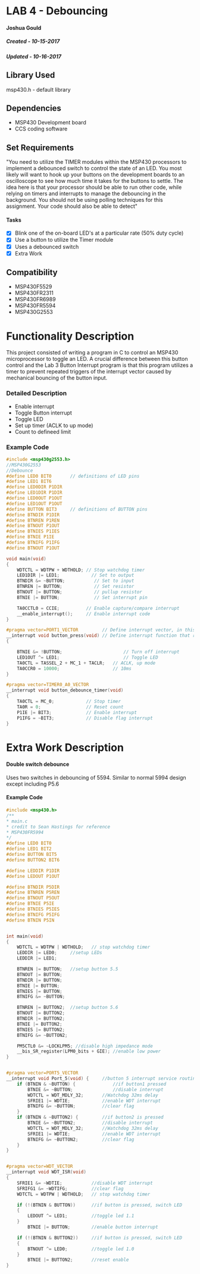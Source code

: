 # LAB 4 - Debouncing
#### Joshua Gould
##### Created - 10-15-2017
##### Updated - 10-16-2017

## Library Used
msp430.h - default library

## Dependencies
* MSP430 Development board
* CCS coding software

## Set Requirements
"You need to utilize the TIMER modules within the MSP430 processors to implement a debounced switch to control the state of an LED. You most likely will want to hook up your buttons on the development boards to an oscilloscope to see how much time it takes for the buttons to settle. The idea here is that your processor should be able to run other code, while relying on timers and interrupts to manage the debouncing in the background. You should not be using polling techniques for this assignment. Your code should also be able to detect"


#### Tasks
* [x] Blink one of the on-board LED's at a particular rate (50% duty cycle)
* [x] Use a button to utilize the Timer module
* [x] Uses a debounced switch
* [x] Extra Work

## Compatibility
* MSP430F5529
* MSP430FR2311
* MSP430FR6989
* MSP430FR5594
* MSP430G2553


# Functionality Description
This project consisted of writing a program in C to control an MSP430 microprocessor to toggle an LED. A crucial difference between this button control and the Lab 3 Button Interrupt program is that this program utilizes a timer to prevent repeated triggers of the interrupt vector caused by mechanical bouncing of the button input.

### Detailed Description
* Enable interrupt
* Toggle Button interrupt
* Toggle LED
* Set up timer (ACLK to up mode)
* Count to defineed limit

### Example Code
```C
#include <msp430g2553.h>
//MSP430G2553
//Debounce
#define LED0 BIT0		// definitions of LED pins
#define LED1 BIT6
#define LED0DIR P1DIR
#define LED1DIR P1DIR
#define LED0OUT P1OUT
#define LED1OUT P1OUT
#define BUTTON BIT3		// definitions of BUTTON pins
#define BTNDIR P1DIR
#define BTNREN P1REN
#define BTNOUT P1OUT
#define BTNIES P1IES
#define BTNIE P1IE
#define BTNIFG P1IFG
#define BTNOUT P1OUT

void main(void)
{
	WDTCTL = WDTPW + WDTHOLD; // Stop watchdog timer
	LED1DIR |= LED1;            // Set to output
	BTNDIR &= ~BUTTON;           // Set to input
	BTNREN |= BUTTON;            // Set resistor
	BTNOUT |= BUTTON;            // pullup resistor
	BTNIE |= BUTTON;             // Set interrupt pin

	TA0CCTL0 = CCIE;          // Enable capture/compare interrupt
	__enable_interrupt();     // Enable interrupt code          
}

#pragma vector=PORT1_VECTOR			// Define interrupt vector, in this case Port 1
__interrupt void button_press(void) // Define interrupt function that runs whenever interrupt is detected
{

	BTNIE &= !BUTTON;						// Turn off interrupt
	LED1OUT ^= LED1;					    // Toggle LED
	TA0CTL = TASSEL_2 + MC_1 + TACLR;   // ACLK, up mode
	TA0CCR0 = 10000;					// 10ms
}

#pragma vector=TIMER0_A0_VECTOR
__interrupt void button_debounce_timer(void)
{
	TA0CTL = MC_0;            // Stop timer
	TA0R = 0;                 // Reset count
	P1IE |= BIT3;             // Enable interrupt
	P1IFG = ~BIT3;            // Disable flag interrupt
}
```
# Extra Work Description

#### Double switch debounce
Uses two switches in debouncing of 5594. Similar to normal 5994 design except including P5.6

#### Example Code
```C
#include <msp430.h> 
/**
* main.c
* credit to Sean Hastings for reference
* MSP430FR5994
*/
#define LED0 BIT0
#define LED1 BIT2
#define BUTTON BIT5
#define BUTTON2 BIT6

#define LEDDIR P1DIR
#define LEDOUT P1OUT

#define BTNDIR P5DIR
#define BTNREN P5REN
#define BTNOUT P5OUT
#define BTNIE P5IE
#define BTNIES P5IES
#define BTNIFG P5IFG
#define BTNIN P5IN


int main(void)
{
	WDTCTL = WDTPW | WDTHOLD;   // stop watchdog timer
	LEDDIR |= LED0;		//setup LEDs
	LEDDIR |= LED1; 

	BTNREN |= BUTTON;	//setup button 5.5
	BTNOUT |= BUTTON;
	BTNDIR |= BUTTON;
	BTNIE |= BUTTON;
	BTNIES |= BUTTON;
	BTNIFG &= ~BUTTON;

	BTNREN |= BUTTON2;	//setup button 5.6
	BTNOUT |= BUTTON2;
	BTNDIR |= BUTTON2;
	BTNIE |= BUTTON2;
	BTNIES |= BUTTON2;
	BTNIFG &= ~BUTTON2;

	PM5CTL0 &= ~LOCKLPM5; //disable high impedance mode
	__bis_SR_register(LPM0_bits + GIE); //enable low power
}


#pragma vector=PORT5_VECTOR
__interrupt void Port_5(void) {		//button 5 interrupt service routine
	if (BTNIN & ~BUTTON) {				//if button1 pressed
		BTNIE &= ~BUTTON;				//disable interrupt
		WDTCTL = WDT_MDLY_32;		//Watchdog 32ms delay
		SFRIE1 |= WDTIE;			//enable WDT interrupt
		BTNIFG &= ~BUTTON;          //clear flag
	}
	if (BTNIN & ~BUTTON2) {			//if button2 is pressed
		BTNIE &= ~BUTTON2;          //disable interrupt
		WDTCTL = WDT_MDLY_32;		//Watchdog 32ms delay
		SFRIE1 |= WDTIE;			//enable WDT interrupt
		BTNIFG &= ~BUTTON2;         //clear flag
	}
}


#pragma vector=WDT_VECTOR
__interrupt void WDT_ISR(void)
{
	SFRIE1 &= ~WDTIE;			//disable WDT interrupt
	SFRIFG1 &= ~WDTIFG;			//clear flag
	WDTCTL = WDTPW | WDTHOLD;   // stop watchdog timer

	if (!(BTNIN & BUTTON))		//if button is pressed, switch LED
	{
		LEDOUT ^= LED1;			//toggle led 1.1
	}
		BTNIE |= BUTTON;		//enable button interrupt

	if (!(BTNIN & BUTTON2))		//if button is pressed, switch LED
	{
		BTNOUT ^= LED0;			//toggle led 1.0
	}
		BTNIE |= BUTTON2;		//reset enable
}
```